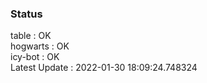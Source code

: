 ### Status


table : OK  
hogwarts : OK  
icy-bot : OK  
Latest Update : 2022-01-30 18:09:24.748324
